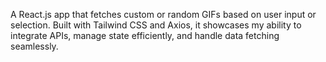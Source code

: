 A React.js app that fetches custom or random GIFs based on user input or selection. Built with Tailwind CSS and Axios, it showcases my ability to integrate APIs, manage state efficiently, and handle data fetching seamlessly.
